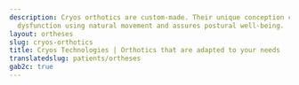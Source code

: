 ```yaml
---
description: Cryos orthotics are custom-made. Their unique conception corrects biomechanical
  dysfunction using natural movement and assures postural well-being.
layout: ortheses
slug: cryos-orthotics
title: Cryos Technologies | Orthotics that are adapted to your needs
translatedslug: patients/ortheses
gab2c: true
---
```



